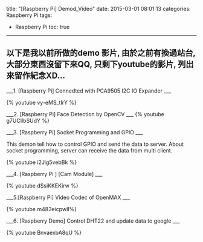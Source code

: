 title: "[Raspberry Pi] Demod_Video"
date: 2015-03-01 08:01:13
categories: Raspberry Pi
tags: 
- Raspberry Pi
toc: true
---

## 以下是我以前所做的demo 影片, 由於之前有換過站台, 大部分東西沒留下來QQ, 只剩下youtube的影片, 列出來留作紀念XD...

___1. [Raspberry Pi] Connedted with PCA9505 I2C IO Expander ___

{% youtube vy-eMS_tIrY %}


___2. [Raspberry Pi] Face Detection by OpenCV ___
{% youtube g7UCIlbSUdY %}

___3. [Raspberry Pi] Socket Programming and GPIO ___

This  demon tell how to control GPIO and send the data to server.
About socket programming, server can receive the data from multi client.

{% youtube i2Jig5vebBk %}

___4. [Raspberry Pi ] [Cam Module] ___


{% youtube dSsiKKEKirw %}


___5.[Raspberry Pi] Video Codec of OpenMAX ___

{% youtube m483eicpwlI%}


___6. [Raspberry Demo] Control DHT22 and update data to google ___

{% youtube BnvaexbA8qU %}
